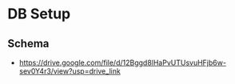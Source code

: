 # DB Setup

## Schema

- https://drive.google.com/file/d/12Bggd8lHaPvUTUsvuHFjb6w-sev0Y4r3/view?usp=drive_link
